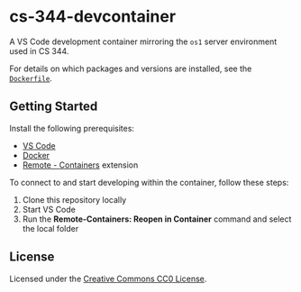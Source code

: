 # cs-344-devcontainer

A VS Code development container mirroring the `os1` server environment used in CS 344.

For details on which packages and versions are installed, see the [`Dockerfile`](Dockerfile).

## Getting Started

Install the following prerequisites:

- [VS Code](https://code.visualstudio.com)
- [Docker](https://www.docker.com/get-started)
- [Remote - Containers](https://marketplace.visualstudio.com/items?itemName=ms-vscode-remote.remote-containers) extension

To connect to and start developing within the container, follow these steps:

1. Clone this repository locally
1. Start VS Code
1. Run the **Remote-Containers: Reopen in Container** command and select the local folder

## License

Licensed under the [Creative Commons CC0 License](https://creativecommons.org/publicdomain/zero/1.0/).
